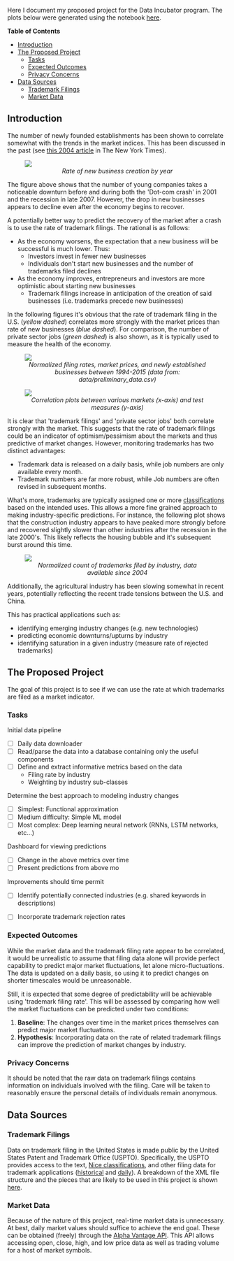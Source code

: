 Here I document my proposed project for the Data Incubator program. The plots below were generated using the notebook [here](notebooks/jobs_and_stocks.ipynb).

**Table of Contents**
- [Introduction](#introduction)
- [The Proposed Project](#the-proposed-project)
  - [Tasks](#tasks)
  - [Expected Outcomes](#expected-outcomes)
  - [Privacy Concerns](#privacy-concerns)
- [Data Sources](#data-sources)
  - [Trademark Filings](#trademark-filings)
  - [Market Data](#market-data)

## Introduction

The number of newly founded establishments has been shown to correlate somewhat with the trends in the market indices. This has been discussed in the past (see [this 2004 article](https://www.nytimes.com/2004/04/05/business/patents-trademark-applications-one-theory-economic-gauge-remain-low-some-sectors.html) in The New York Times).

<figure>
  <img src="images/bdm_chart1.png"/>
  <center>
    <figcaption><i>Rate of new business creation by year</i></figcaption>
  </center>
</figure>

The figure above shows that the number of young companies takes a noticeable downturn before and during both the 'Dot-com crash' in 2001 and the recession in late 2007. However, the drop in new businesses appears to decline even after the economy begins to recover.

A potentially better way to predict the recovery of the market after a crash is to use the rate of trademark filings. The rational is as follows:
* As the economy worsens, the expectation that a new business will be successful is much lower. Thus:
  * Investors invest in fewer new businesses
  * Individuals don't start new businesses and the number of trademarks filed declines
* As the economy improves, entrepreneurs and investors are more optimistic about starting new businesses
  * Trademark filings increase in anticipation of the creation of said businesses (i.e. trademarks precede new businesses)

In the following figures it's obvious that the rate of trademark filing in the U.S. (*yellow dashed*) correlates more strongly with the market prices than rate of new businesses (*blue dashed*). For comparison, the number of private sector jobs (*green dashed*) is also shown, as it is typically used to measure the health of the economy.

<figure>
  <img src="images/trademarks_and_markets.png"/>
  <center>
    <figcaption><i>Normalized filing rates, market prices, and newly established businesses between 1994-2015 (data from: data/preliminary_data.csv)</i></figcaption>
  </center>
</figure>

<figure>
  <img src="images/measure_correlations.png"/>
  <center>
    <figcaption><i>Correlation plots between various markets (x-axis) and test measures (y-axis)</i></figcaption>
  </center>
</figure>

It is clear that 'trademark filings' and 'private sector jobs' both correlate strongly with the market. This suggests that the rate of trademark filings could be an indicator of optimism/pessimism about the markets and thus predictive of market changes. However, monitoring trademarks has two distinct advantages:
* Trademark data is released on a daily basis, while job numbers are only available every month.
* Trademark numbers are far more robust, while Job numbers are often revised in subsequent months.

What's more, trademarks are typically assigned one or more [classifications](https://www.uspto.gov/trademark/trademark-updates-and-announcements/nice-agreement-tenth-edition-general-remarks-class) based on the intended uses. This allows a more fine grained approach to making industry-specific predictions. For instance, the following plot shows that the construction industry appears to have peaked more strongly before and recovered slightly slower than other industries after the recession in the late 2000's. This likely reflects the housing bubble and it's subsequent burst around this time.

<figure>
  <img src="images/trademarks_filed_by_industry.png"/>
  <center>
    <figcaption><i>Normalized count of trademarks filed by industry, data available since 2004</i></figcaption>
  </center>
</figure>

Additionally, the agricultural industry has been slowing somewhat in recent years, potentially reflecting the recent trade tensions between the U.S. and China.

This has practical applications such as:
* identifying emerging industry changes (e.g. new technologies)
* predicting economic downturns/upturns by industry
* identifying saturation in a given industry (measure rate of rejected trademarks)

## The Proposed Project

The goal of this project is to see if we can use the rate at which trademarks are filed as a market indicator. 


### Tasks

Initial data pipeline
* [ ] Daily data downloader
* [ ] Read/parse the data into a database containing only the useful components
* [ ] Define and extract informative metrics based on the data
  * Filing rate by industry
  * Weighting by industry sub-classes

Determine the best approach to modeling industry changes
* [ ] Simplest: Functional approximation
* [ ] Medium difficulty: Simple ML model
* [ ] Most complex: Deep learning neural network (RNNs, LSTM networks, etc...)

Dashboard for viewing predictions
* [ ] Change in the above metrics over time
* [ ] Present predictions from above mo

Improvements should time permit
* [ ] Identify potentially connected industries (e.g. shared keywords in descriptions)
* [ ] Incorporate trademark rejection rates


### Expected Outcomes

While the market data and the trademark filing rate appear to be correlated, it would be unrealistic to assume that filing data alone will provide perfect capability to predict major market fluctuations, let alone micro-fluctuations. The data is updated on a daily basis, so using it to predict changes on shorter timescales would be unreasonable.

Still, it is expected that some degree of predictability will be achievable using 'trademark filing rate'. This will be assessed by comparing how well the market fluctuations can be predicted under two conditions:
1. **Baseline**: The changes over time in the market prices themselves can predict major market fluctuations.
2. **Hypothesis**: Incorporating data on the rate of related trademark filings can improve the prediction of market changes by industry.


### Privacy Concerns
It should be noted that the raw data on trademark filings contains information on individuals involved with the filing. Care will be taken to reasonably ensure the personal details of individuals remain anonymous.

## Data Sources

### Trademark Filings
Data on trademark filing in the United States is made public by the United States Patent and Trademark Office (USPTO). Specifically, the USPTO provides access to the text, [Nice classifications](https://en.wikipedia.org/wiki/International_(Nice)_Classification_of_Goods_and_Services), and other filing data for trademark applications ([historical](https://developer.uspto.gov/product/trademark-annual-xml-applications) and [daily](https://developer.uspto.gov/product/trademark-daily-xml-file-tdxf-applications#product-files)). A breakdown of the XML file structure and the pieces that are likely to be used in this project is shown [here](data/transcript_data.md).

### Market Data
Because of the nature of this project, real-time market data is unnecessary. At best, daily market values should suffice to achieve the end goal. These can be obtained (freely) through the [Alpha Vantage API](https://www.alphavantage.co/documentation/). This API allows accessing open, close, high, and low price data as well as trading volume for a host of market symbols.
